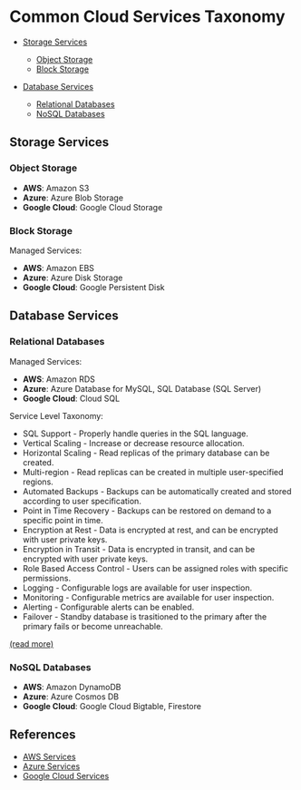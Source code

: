 # Common Cloud Services Taxonomy

- [Storage Services](#storage-services)
  - [Object Storage](#object-storage)
  - [Block Storage](#block-storage)
  
- [Database Services](#database-services)
  - [Relational Databases](#relational-databases)
  - [NoSQL Databases](#nosql-databases)

## Storage Services

### Object Storage

- **AWS**: Amazon S3
- **Azure**: Azure Blob Storage
- **Google Cloud**: Google Cloud Storage

### Block Storage

Managed Services:

- **AWS**: Amazon EBS
- **Azure**: Azure Disk Storage
- **Google Cloud**: Google Persistent Disk

## Database Services

### Relational Databases

Managed Services:

- **AWS**: Amazon RDS
- **Azure**: Azure Database for MySQL, SQL Database (SQL Server)
- **Google Cloud**: Cloud SQL

Service Level Taxonomy:

- SQL Support - Properly handle queries in the SQL language.
- Vertical Scaling - Increase or decrease resource allocation.
- Horizontal Scaling - Read replicas of the primary database can be created.
- Multi-region - Read replicas can be created in multiple user-specified regions.
- Automated Backups - Backups can be automatically created and stored according to user specification.
- Point in Time Recovery - Backups can be restored on demand to a specific point in time.
- Encryption at Rest - Data is encrypted at rest, and can be encrypted with user private keys.
- Encryption in Transit - Data is encrypted in transit, and can be encrypted with user private keys.
- Role Based Access Control - Users can be assigned roles with specific permissions.
- Logging - Configurable logs are available for user inspection.
- Monitoring - Configurable metrics are available for user inspection.
- Alerting - Configurable alerts can be enabled.
- Failover - Standby database is trasitioned to the primary after the primary fails or become unreachable.

[(read more)](database/relational/taxonomy.md)

### NoSQL Databases

- **AWS**: Amazon DynamoDB
- **Azure**: Azure Cosmos DB
- **Google Cloud**: Google Cloud Bigtable, Firestore

## References

- [AWS Services](https://aws.amazon.com/products/)
- [Azure Services](https://azure.microsoft.com/en-us/services/)
- [Google Cloud Services](https://cloud.google.com/products/)
